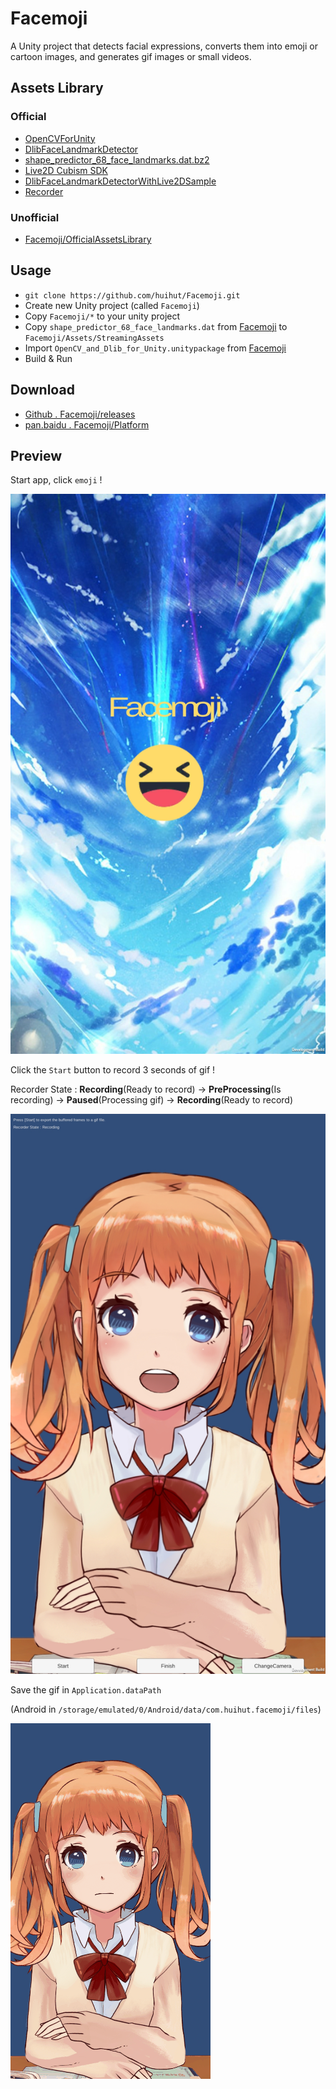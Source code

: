 # Facemoji

A Unity project that detects facial expressions, converts them into emoji or cartoon images, and generates gif images or small videos.

## Assets Library

### Official

* [OpenCVForUnity](https://enoxsoftware.com/opencvforunity/)
* [DlibFaceLandmarkDetector](https://enoxsoftware.com/dlibfacelandmarkdetector/)
* [shape_predictor_68_face_landmarks.dat.bz2](http://dlib.net/files/shape_predictor_68_face_landmarks.dat.bz2)
* [Live2D Cubism SDK](http://sites.cybernoids.jp/cubism-sdk2_e/unity_2-1)
* [DlibFaceLandmarkDetectorWithLive2DSample](https://github.com/utibenkei/DlibFaceLandmarkDetectorWithLive2DSample)
* [Recorder](https://github.com/Chman/Moments)

### Unofficial

* [Facemoji/OfficialAssetsLibrary](http://pan.baidu.com/s/1eSnKtoQ)

## Usage

* `git clone https://github.com/huihut/Facemoji.git`
* Create new Unity project (called `Facemoji`)
* Copy `Facemoji/*` to your unity project
* Copy `shape_predictor_68_face_landmarks.dat` from [Facemoji](http://pan.baidu.com/s/1eSnKtoQ) to `Facemoji/Assets/StreamingAssets`
* Import `OpenCV_and_Dlib_for_Unity.unitypackage` from [Facemoji](http://pan.baidu.com/s/1eSnKtoQ)
* Build & Run

## Download

* [Github . Facemoji/releases](https://github.com/huihut/Facemoji/releases)
* [pan.baidu . Facemoji/Platform](http://pan.baidu.com/s/1eSnKtoQ)

## Preview

Start app, click `emoji` !

![](Images/Screenshot_Menu.jpg)

Click the `Start` button to record 3 seconds of gif !

Recorder State : **Recording**(Ready to record) -> **PreProcessing**(Is recording) -> **Paused**(Processing gif) -> **Recording**(Ready to record)

![](Images/Screenshot_CamTexture.jpg)

Save the gif in `Application.dataPath`

(Android in `/storage/emulated/0/Android/data/com.huihut.facemoji/files`)

![](Images/GifCapture.gif)
